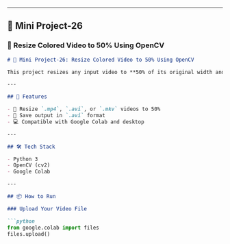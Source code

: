 
---

## 📁 Mini Project-26  
### 📐 Resize Colored Video to 50% Using OpenCV

```markdown
# 📐 Mini Project-26: Resize Colored Video to 50% Using OpenCV

This project resizes any input video to **50% of its original width and height** using Python and OpenCV. A practical and simple solution for video compression or optimization.

---

## 🔧 Features

- 🔹 Resize `.mp4`, `.avi`, or `.mkv` videos to 50%
- 📁 Save output in `.avi` format
- 💻 Compatible with Google Colab and desktop

---

## 🛠️ Tech Stack

- Python 3
- OpenCV (cv2)
- Google Colab

---

## 📦 How to Run

### Upload Your Video File

```python
from google.colab import files
files.upload()
